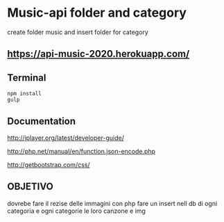# Music-api folder and category
create folder music and insert folder for category
## https://api-music-2020.herokuapp.com/

## Terminal
```
npm install
gulp
```



## Documentation
http://jplayer.org/latest/developer-guide/

http://php.net/manual/en/function.json-encode.php

http://getbootstrap.com/css/



## OBJETIVO
dovrebe fare il rezise delle immagini con php
fare un insert nell db di ogni categoria e ogni categorie le loro canzone e img


